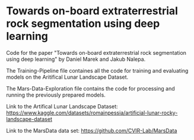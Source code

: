 # Towards on-board extraterrestrial rock segmentation using deep learning

Code for the paper "Towards on-board extraterrestrial rock segmentation using deep learning" by Daniel Marek and Jakub Nalepa.

The Training-Pipeline file containes all the code for training and evaluating models on the Aritifical Lunar Landscape Dataset.

The Mars-Data-Exploration file contains the code for processing and running the previously prepared models.

Link to the Artifical Lunar Landscape Dataset: https://www.kaggle.com/datasets/romainpessia/artificial-lunar-rocky-landscape-dataset

Link to the MarsData data set: https://github.com/CVIR-Lab/MarsData
